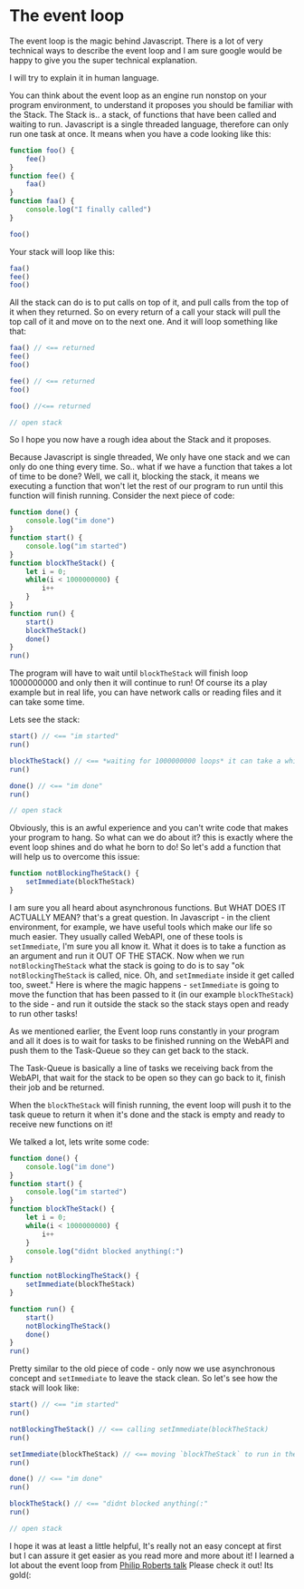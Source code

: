 # The event loop

The event loop is the magic behind Javascript. There is a lot of very technical ways to describe the event loop and I am sure google would be happy to give you the super technical explanation. 

I will try to explain it in human language. 

You can think about the event loop as an engine run nonstop on your program environment, to understand it proposes you should be familiar with the Stack. The Stack is.. a stack, of functions that have been called and waiting to run. Javascript is a single threaded language, therefore can only run one task at once. It means when you have a code looking like this:

```js
function foo() {
    fee()
}
function fee() {
    faa()
}
function faa() {
    console.log("I finally called")
}

foo()
```

Your stack will loop like this:
```js
faa()
fee()
foo()
```
All the stack can do is to put calls on top of it, and pull calls from the top of it when they returned. So on every return of a call your stack will pull the top call of it and move on to the next one. And it will loop something like that:
```js
faa() // <== returned
fee()
foo()
```

```js
fee() // <== returned
foo()
```
```js
foo() //<== returned
```
```js
// open stack
```

So I hope you now have a rough idea about the Stack and it proposes. 

Because Javascript is single threaded, We only have one stack and we can only do one thing every time. So.. what if we have a function that takes a lot of time to be done? Well, we call it, blocking the stack, it means we executing a function that won't let the rest of our program to run until this function will finish running. Consider the next piece of code:

```js
function done() {
    console.log("im done")
}
function start() {
    console.log("im started")
}
function blockTheStack() {
    let i = 0;
    while(i < 1000000000) {
        i++
    }
}
function run() {
    start()
    blockTheStack()
    done()
}
run()
```
The program will have to wait until `blockTheStack` will finish loop 1000000000 and only then it will continue to run! Of course its a play example but in real life, you can have network calls or reading files and it can take some time. 

Lets see the stack:

```js
start() // <== "im started"
run()
```
```js
blockTheStack() // <== *waiting for 1000000000 loops* it can take a while hole on...
run()
```
```js
done() // <== "im done"
run()
```
```js
// open stack
```

Obviously, this is an awful experience and you can't write code that makes your program to hang. So what can we do about it? this is exactly where the event loop shines and do what he born to do! So let's add a function that will help us to overcome this issue:

```js
function notBlockingTheStack() {
    setImmediate(blockTheStack)
}
```

I am sure you all heard about asynchronous functions. But WHAT DOES IT ACTUALLY MEAN? that's a great question. In Javascript - in the client environment, for example, we have useful tools which make our life so much easier. They usually called WebAPI, one of these tools is `setImmediate`, I'm sure you all know it. What it does is to take a function as an argument and run it OUT OF THE STACK. Now when we run `notBlockingTheStack` what the stack is going to do is to say "ok `notBlockingTheStack` is called, nice. Oh, and `setImmediate` inside it get called too, sweet." Here is where the magic happens - `setImmediate` is going to move the function that has been passed to it (in our example `blockTheStack`) to the side - and run it outside the stack so the stack stays open and ready to run other tasks! 

As we mentioned earlier, the Event loop runs constantly in your program and all it does is to wait for tasks to be finished running on the WebAPI and push them to the Task-Queue so they can get back to the stack. 

The Task-Queue is basically a line of tasks we receiving back from the WebAPI, that wait for the stack to be open so they can go back to it, finish their job and be returned. 

When the `blockTheStack` will finish running, the event loop will push it to the task queue to return it when it's done and the stack is empty and ready to receive new functions on it! 

We talked a lot, lets write some code:

```js
function done() {
    console.log("im done")
}
function start() {
    console.log("im started")
}
function blockTheStack() {
    let i = 0;
    while(i < 1000000000) {
        i++
    }
    console.log("didnt blocked anything(:")
}

function notBlockingTheStack() {
    setImmediate(blockTheStack)
}

function run() {
    start()
    notBlockingTheStack()
    done()
}
run()
```

Pretty similar to the old piece of code - only now we use asynchronous concept and  `setImmediate` to leave the stack clean. So let's see how the stack will look like:

```js
start() // <== "im started"
run()
```
```js
notBlockingTheStack() // <== calling setImmediate(blockTheStack)
run()
```
```js
setImmediate(blockTheStack) // <== moving `blockTheStack` to run in the side
run()
```
```js
done() // <== "im done"
run()
```
```js
blockTheStack() // <== "didnt blocked anything(:"
run()
```
```js
// open stack
```

I hope it was at least a little helpful, It's really not an easy concept at first but I can assure it get easier as you read more and more about it! I learned a lot about the event loop from [Philip Roberts talk](https://www.youtube.com/watch?v=8aGhZQkoFbQ) 
Please check it out! Its gold(:


